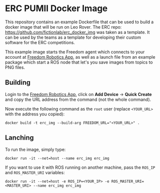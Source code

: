 # ERC PUMII Docker Image

This repository contains an example Dockerfile that can be used to build a docker image that will be run on Leo Rover. The ERC repo: https://github.com/fictionlab/erc_docker_img was taken as a template.
It can be used by the teams as a template for developing their custom software for the ERC competitions.

This example image starts the Freedom agent which connects to your account at [Freedom Robotics App](https://app.freedomrobotics.ai/), as well as a launch file from an example package which start a ROS node that let's you save images from topics to PNG files.

## Building

Login to the [Freedom Robotics App](https://app.freedomrobotics.ai/), click on **Add Device** -> **Quick Create** and copy the URL address from the command (not the whole command).

Now execute the following command as the `root` user (replace `<YOUR_URL>` with the address you copied):
```
docker build -t erc_img --build-arg FREEDOM_URL="<YOUR_URL>" .
```
## Lanching

To run the image, simply type:
```
docker run -it --net=host --name erc_img erc_img
```
If you want to use it with ROS running on another machine, pass the `ROS_IP` and `ROS_MASTER_URI` variables:
```
docker run -it --net=host -e ROS_IP=<YOUR_IP> -e ROS_MASTER_URI=<MASTER_URI> --name erc_img erc_img
```
